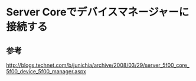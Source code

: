 ﻿# Server Coreでデバイスマネージャーに接続する

## 参考
http://blogs.technet.com/b/junichia/archive/2008/03/29/server_5f00_core_5f00_device_5f00_manager.aspx

